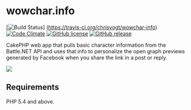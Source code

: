 # wowchar.info

[![Build Status](https://travis-ci.org/chrisvogt/wowchar-info.svg)]
(https://travis-ci.org/chrisvogt/wowchar-info)
[![Code Climate](https://codeclimate.com/github/chrisvogt/wowchar-info/badges/gpa.svg)](https://codeclimate.com/github/chrisvogt/wowchar-info)
[![GitHub license](https://img.shields.io/github/license/chrisvogt/wowchar-info.svg)]()
[![GitHub release](https://img.shields.io/github/release/chrisvogt/wowchar-info.svg)]()

CakePHP web app that pulls basic character information from the Battle.NET API and uses that info to personalize the open graph previews generated by Facebook when you share the link in a post or reply.

<a href="http://wowchar.info"><img src="http://i.imgur.com/NAuq5zT.gif" hspace="0" vspace="0"></a>

## Requirements

PHP 5.4 and above.
